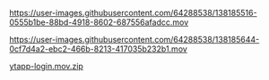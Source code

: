 

https://user-images.githubusercontent.com/64288538/138185516-0555b1be-88bd-4918-8602-687556afadcc.mov



https://user-images.githubusercontent.com/64288538/138185644-0cf7d4a2-ebc2-466b-8213-417035b232b1.mov

[ytapp-login.mov.zip](https://github.com/Cheesekate/ytnotes/files/7384890/ytapp-login.mov.zip)

